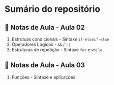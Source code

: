 # Sumário do repositório

## 📂 Notas de Aula - **Aula 02**

 1. Estrutuas condicionais - Sintaxe `if-elseif-else`
 2. Operadores Lógicos - `&&` / `||`
 3. Estruturas de repetição - Sintaxe `for` e `while`
## 📂 Notas de Aula - **Aula 03**

  1.  Funções - Sintaxe e aplicações
